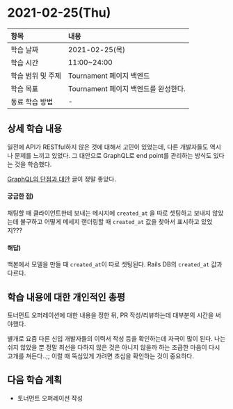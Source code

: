 # 2021-02-25\(Thu\)

| 항목 | 내용 |
| :--- | :--- |
| 학습 날짜 | 2021-02-25\(목\) |
| 학습 시간 | 11:00~24:00 |
| 학습 범위 및 주제 | Tournament 페이지 백엔드 |
| 학습 목표 | Tournament 페이지 백엔드를 완성한다. |
| 동료 학습 방법 | - |

## 상세 학습 내용

일전에 API가 RESTful하지 않은 것에 대해서 고민이 있었는데, 다른 개발자들도 역시나 문제를 느끼고 있었다. 그 대안으로 GraphQL로 end point를 관리하는 방식도 있다는 것을 학습했다.

[GraphQL의 단점과 대안](https://www.bangseongbeom.com/graphql-downsides-alternatives.html) 글이 정말 좋았다.

#### 궁금한 점\)

채팅할 때 클라이언트한테 보내는 메시지에 `created_at` 을 따로 셋팅하고 보내지 않았는데 불구하고 어떻게 메세지 랜더링할 때 `created_at` 값을 찾아서 표시하고 있었지???

#### 해답\)

백본에서 모델을 만들 때 `created_at`이 따로 셋팅된다. Rails DB의 `created_at` 값과 다르다.

## 학습 내용에 대한 개인적인 총평

토너먼트 오퍼레이션에 대한 내용을 정한 뒤, PR 작성/리뷰하는데 대부분의 시간을 써야했다.

별개로 요즘 다른 신입 개발자들의 이력서 작성 등을 확인하는데 자극이 많이 된다. 나는 쉬지 않았을 뿐 정말 최선을 다하지 않은 것은 아니지 않을까 하는 조급한 마음이 다시 고개를 쳐든다..;; 이럴 때 뚝심있게 가려면 초심을 확인하는 것이 중요하다.

## 다음 학습 계획

* 토너먼트 오퍼레이션 작성

